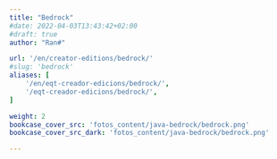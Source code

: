 ```yaml
---
title: "Bedrock"
#date: 2022-04-03T13:43:42+02:00
#draft: true
author: "Ran#"

url: '/en/creator-editions/bedrock/'
#slug: 'bedrock'
aliases: [
    '/en/eqt-creador-edicions/bedrock/',
    '/eqt-creador-edicions/bedrock/',
]

weight: 2
bookcase_cover_src: 'fotos_content/java-bedrock/bedrock.png'
bookcase_cover_src_dark: 'fotos_content/java-bedrock/bedrock.png'

---
```


